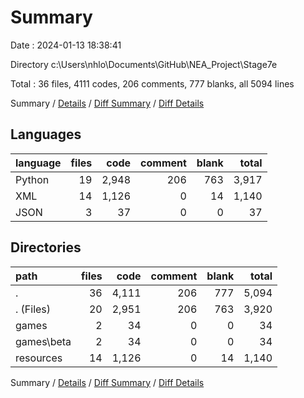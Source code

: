 # Summary

Date : 2024-01-13 18:38:41

Directory c:\\Users\\nhlo\\Documents\\GitHub\\NEA_Project\\Stage7e

Total : 36 files,  4111 codes, 206 comments, 777 blanks, all 5094 lines

Summary / [Details](details.md) / [Diff Summary](diff.md) / [Diff Details](diff-details.md)

## Languages
| language | files | code | comment | blank | total |
| :--- | ---: | ---: | ---: | ---: | ---: |
| Python | 19 | 2,948 | 206 | 763 | 3,917 |
| XML | 14 | 1,126 | 0 | 14 | 1,140 |
| JSON | 3 | 37 | 0 | 0 | 37 |

## Directories
| path | files | code | comment | blank | total |
| :--- | ---: | ---: | ---: | ---: | ---: |
| . | 36 | 4,111 | 206 | 777 | 5,094 |
| . (Files) | 20 | 2,951 | 206 | 763 | 3,920 |
| games | 2 | 34 | 0 | 0 | 34 |
| games\\beta | 2 | 34 | 0 | 0 | 34 |
| resources | 14 | 1,126 | 0 | 14 | 1,140 |

Summary / [Details](details.md) / [Diff Summary](diff.md) / [Diff Details](diff-details.md)
